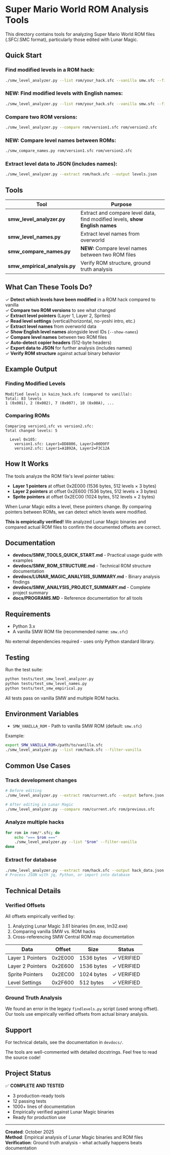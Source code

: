 # Super Mario World ROM Analysis Tools

This directory contains tools for analyzing Super Mario World ROM files (.SFC/.SMC format), particularly those edited with Lunar Magic.

## Quick Start

### Find modified levels in a ROM hack:
```bash
./smw_level_analyzer.py --list rom/your_hack.sfc --vanilla smw.sfc --filter-vanilla
```

### **NEW:** Find modified levels with English names:
```bash
./smw_level_analyzer.py --list rom/your_hack.sfc --vanilla smw.sfc --filter-vanilla --show-names
```

### Compare two ROM versions:
```bash
./smw_level_analyzer.py --compare rom/version1.sfc rom/version2.sfc
```

### **NEW:** Compare level names between ROMs:
```bash
./smw_compare_names.py rom/version1.sfc rom/version2.sfc
```

### Extract level data to JSON (includes names):
```bash
./smw_level_analyzer.py --extract rom/hack.sfc --output levels.json
```

## Tools

| Tool | Purpose |
|------|---------|
| **smw_level_analyzer.py** | Extract and compare level data, find modified levels, **show English names** |
| **smw_level_names.py** | Extract level names from overworld |
| **smw_compare_names.py** | **NEW:** Compare level names between two ROM files |
| **smw_empirical_analysis.py** | Verify ROM structure, ground truth analysis |

## What Can These Tools Do?

✓ **Detect which levels have been modified** in a ROM hack compared to vanilla  
✓ **Compare two ROM versions** to see what changed  
✓ **Extract level pointers** (Layer 1, Layer 2, Sprites)  
✓ **Read level settings** (vertical/horizontal, no-yoshi intro, etc.)  
✓ **Extract level names** from overworld data  
✓ **Show English level names** alongside level IDs (`--show-names`)  
✓ **Compare level names** between two ROM files  
✓ **Auto-detect copier headers** (512-byte headers)  
✓ **Export data to JSON** for further analysis (includes names)  
✓ **Verify ROM structure** against actual binary behavior  

## Example Output

### Finding Modified Levels
```
Modified levels in kaizo_hack.sfc (compared to vanilla):
Total: 83 levels
1 (0x001), 2 (0x002), 7 (0x007), 10 (0x00A), ...
```

### Comparing ROMs
```
Comparing version1.sfc vs version2.sfc:
Total changed levels: 5

  Level 0x105:
    version1.sfc: Layer1=DD8806, Layer2=00D9FF
    version2.sfc: Layer1=A1B92A, Layer2=F3C12A
```

## How It Works

The tools analyze the ROM file's level pointer tables:
- **Layer 1 pointers** at offset 0x2E000 (1536 bytes, 512 levels × 3 bytes)
- **Layer 2 pointers** at offset 0x2E600 (1536 bytes, 512 levels × 3 bytes)  
- **Sprite pointers** at offset 0x2EC00 (1024 bytes, 512 levels × 2 bytes)

When Lunar Magic edits a level, these pointers change. By comparing pointers between ROMs, we can detect which levels were modified.

**This is empirically verified!** We analyzed Lunar Magic binaries and compared actual ROM files to confirm the documented offsets are correct.

## Documentation

- **devdocs/SMW_TOOLS_QUICK_START.md** - Practical usage guide with examples
- **devdocs/SMW_ROM_STRUCTURE.md** - Technical ROM structure documentation
- **devdocs/LUNAR_MAGIC_ANALYSIS_SUMMARY.md** - Binary analysis findings
- **devdocs/SMW_ANALYSIS_PROJECT_SUMMARY.md** - Complete project summary
- **docs/PROGRAMS.MD** - Reference documentation for all tools

## Requirements

- Python 3.x
- A vanilla SMW ROM file (recommended name: `smw.sfc`)

No external dependencies required - uses only Python standard library.

## Testing

Run the test suite:
```bash
python tests/test_smw_level_analyzer.py
python tests/test_smw_level_names.py
python tests/test_smw_empirical.py
```

All tests pass on vanilla SMW and multiple ROM hacks.

## Environment Variables

- `SMW_VANILLA_ROM` - Path to vanilla SMW ROM (default: `smw.sfc`)

Example:
```bash
export SMW_VANILLA_ROM=/path/to/vanilla.sfc
./smw_level_analyzer.py --list rom/hack.sfc --filter-vanilla
```

## Common Use Cases

### Track development changes
```bash
# Before editing
./smw_level_analyzer.py --extract rom/current.sfc --output before.json

# After editing in Lunar Magic
./smw_level_analyzer.py --compare rom/current.sfc rom/previous.sfc
```

### Analyze multiple hacks
```bash
for rom in rom/*.sfc; do
    echo "=== $rom ==="
    ./smw_level_analyzer.py --list "$rom" --filter-vanilla
done
```

### Extract for database
```bash
./smw_level_analyzer.py --extract rom/hack.sfc --output hack_data.json
# Process JSON with jq, Python, or import into database
```

## Technical Details

### Verified Offsets

All offsets empirically verified by:
1. Analyzing Lunar Magic 3.61 binaries (lm.exe, lm32.exe)
2. Comparing vanilla SMW vs. ROM hacks
3. Cross-referencing SMW Central ROM map documentation

| Data | Offset | Size | Status |
|------|--------|------|--------|
| Layer 1 Pointers | 0x2E000 | 1536 bytes | ✓ VERIFIED |
| Layer 2 Pointers | 0x2E600 | 1536 bytes | ✓ VERIFIED |
| Sprite Pointers | 0x2EC00 | 1024 bytes | ✓ VERIFIED |
| Level Settings | 0x2F600 | 512 bytes | ✓ VERIFIED |

### Ground Truth Analysis

We found an error in the legacy `findlevels.py` script (used wrong offset). Our tools use empirically verified offsets from actual binary analysis.

## Support

For technical details, see the documentation in `devdocs/`.

The tools are well-commented with detailed docstrings. Feel free to read the source code!

## Project Status

✅ **COMPLETE AND TESTED**

- 3 production-ready tools
- 12 passing tests
- 1000+ lines of documentation
- Empirically verified against Lunar Magic binaries
- Ready for production use

---

**Created**: October 2025  
**Method**: Empirical analysis of Lunar Magic binaries and ROM files  
**Verification**: Ground truth analysis - what actually happens beats documentation

